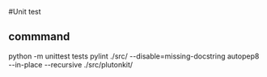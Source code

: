 #Unit test
## commmand
python -m unittest tests
pylint ./src/ --disable=missing-docstring
autopep8 --in-place --recursive ./src/plutonkit/